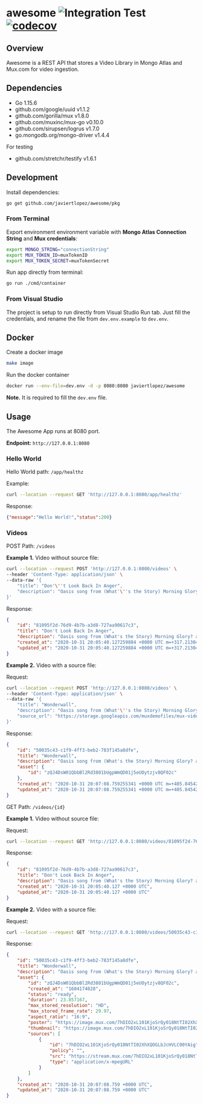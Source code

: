 # awesome   ![Integration Test](https://github.com/javiertlopez/awesome/workflows/Integration%20Test/badge.svg) [![codecov](https://codecov.io/gh/javiertlopez/awesome/branch/main/graph/badge.svg?token=I8D2Z4TZX4)](https://codecov.io/gh/javiertlopez/awesome)

## Overview
Awesome is a REST API that stores a Video Library in Mongo Atlas and Mux.com for video ingestion.

## Dependencies

- Go 1.15.6
- github.com/google/uuid v1.1.2
- github.com/gorilla/mux v1.8.0
- github.com/muxinc/mux-go v0.10.0
- github.com/sirupsen/logrus v1.7.0
- go.mongodb.org/mongo-driver v1.4.4

For testing
- github.com/stretchr/testify v1.6.1

## Development

Install dependencies:

```bash
go get github.com/javiertlopez/awesome/pkg
```

### From Terminal

Export environment environment variable with **Mongo Atlas Connection String** and **Mux credentials**:

```bash
export MONGO_STRING="connectionString"
export MUX_TOKEN_ID=muxTokenID
export MUX_TOKEN_SECRET=muxTokenSecret
```

Run app directly from terminal:

```bash
go run ./cmd/container
```

### From Visual Studio

The project is setup to run directly from Visual Studio Run tab. Just fill the credentials, and rename the file from `dev.env.example` to `dev.env`.

## Docker

Create a docker image

```bash
make image
```

Run the docker container

```bash
docker run --env-file=dev.env -d -p 8080:8080 javiertlopez/awesome
```

**Note.** It is required to fill the `dev.env` file.

## Usage

The Awesome App runs at 8080 port.

**Endpoint:** `http://127.0.0.1:8080`

### Hello World

Hello World path: `/app/healthz`

Example:

```bash
curl --location --request GET 'http://127.0.0.1:8080/app/healthz'
```

Response:

```json
{"message":"Hello World!","status":200}
```

### Videos

POST Path: `/videos`

**Example 1.** Video without source file:

```bash
curl --location --request POST 'http://127.0.0.1:8080/videos' \
--header 'Content-Type: application/json' \
--data-raw '{
    "title": "Don'\''t Look Back In Anger",
    "description": "Oasis song from (What'\''s the Story) Morning Glory? album."
}'
```

Response:
```json
{
    "id": "81095f2d-76d9-4b7b-a3d8-727aa90617c3",
    "title": "Don't Look Back In Anger",
    "description": "Oasis song from (What's the Story) Morning Glory? album.",
    "created_at": "2020-10-31 20:05:40.127259884 +0000 UTC m=+317.213044791",
    "updated_at": "2020-10-31 20:05:40.127259884 +0000 UTC m=+317.213044791"
}
```

**Example 2.** Video with a source file:

Request:
```bash
curl --location --request POST 'http://127.0.0.1:8080/videos' \
--header 'Content-Type: application/json' \
--data-raw '{
    "title": "Wonderwall",
    "description": "Oasis song from (What'\''s the Story) Morning Glory? album.",
    "source_url": "https://storage.googleapis.com/muxdemofiles/mux-video-intro.mp4"
}'
```

Response:
```json
{
    "id": "50035c43-c1f9-4ff3-beb2-783f145a8dfe",
    "title": "Wonderwall",
    "description": "Oasis song from (What's the Story) Morning Glory? album.",
    "asset": {
        "id": "zQJ4DsW01QbbBl2Rd3801bUgpWmQD01j5eUOytzjv8QF02c"
    },
    "created_at": "2020-10-31 20:07:08.759255341 +0000 UTC m=+405.845420795",
    "updated_at": "2020-10-31 20:07:08.759255341 +0000 UTC m=+405.845420795"
}
```


GET Path: `/videos/{id}`

**Example 1.** Video without source file:

Request:
```bash
curl --location --request GET 'http://127.0.0.1:8080/videos/81095f2d-76d9-4b7b-a3d8-727aa90617c3'
```

Response:
```json
{
    "id": "81095f2d-76d9-4b7b-a3d8-727aa90617c3",
    "title": "Don't Look Back In Anger",
    "description": "Oasis song from (What's the Story) Morning Glory? album.",
    "created_at": "2020-10-31 20:05:40.127 +0000 UTC",
    "updated_at": "2020-10-31 20:05:40.127 +0000 UTC"
}
```

**Example 2.** Video with a source file:

Request:
```bash
curl --location --request GET 'http://127.0.0.1:8080/videos/50035c43-c1f9-4ff3-beb2-783f145a8dfe'
```

Response:
```json
{
    "id": "50035c43-c1f9-4ff3-beb2-783f145a8dfe",
    "title": "Wonderwall",
    "description": "Oasis song from (What's the Story) Morning Glory? album.",
    "asset": {
        "id": "zQJ4DsW01QbbBl2Rd3801bUgpWmQD01j5eUOytzjv8QF02c",
        "created_at": "1604174828",
        "status": "ready",
        "duration": 23.857167,
        "max_stored_resolution": "HD",
        "max_stored_frame_rate": 29.97,
        "aspect_ratio": "16:9",
        "poster": "https://image.mux.com/7hDIO2xL101KjoSrQy018NtTI02XhXQOGLbJcHVLC00YAig/thumbnail.png?width=1920\u0026height=1080\u0026smart_crop=true\u0026time=7",
        "thumbnail": "https://image.mux.com/7hDIO2xL101KjoSrQy018NtTI02XhXQOGLbJcHVLC00YAig/thumbnail.png?width=640\u0026height=360\u0026smart_crop=true\u0026time=7",
        "sources": [
            {
                "id": "7hDIO2xL101KjoSrQy018NtTI02XhXQOGLbJcHVLC00YAig",
                "policy": "",
                "src": "https://stream.mux.com/7hDIO2xL101KjoSrQy018NtTI02XhXQOGLbJcHVLC00YAig.m3u8",
                "type": "application/x-mpegURL"
            }
        ]
    },
    "created_at": "2020-10-31 20:07:08.759 +0000 UTC",
    "updated_at": "2020-10-31 20:07:08.759 +0000 UTC"
}
```